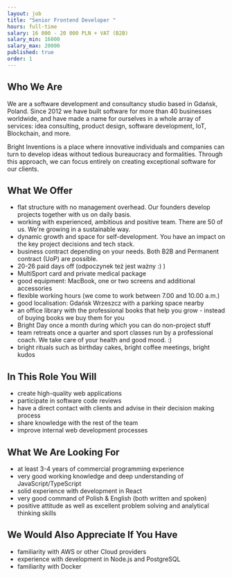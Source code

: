 ```yaml
---
layout: job
title: "Senior Frontend Developer "
hours: full-time
salary: 16 000 - 20 000 PLN + VAT (B2B)
salary_min: 16000
salary_max: 20000
published: true
order: 1
---
```

## Who We Are

We are a software development and consultancy studio based in Gdańsk, Poland. Since 2012 we have built software for more than 40 businesses worldwide, and have made a name for ourselves in a whole array of services: idea consulting, product design, software development, IoT, Blockchain, and more.

Bright Inventions is a place where innovative individuals and companies can turn to develop ideas without tedious bureaucracy and formalities. Through this approach, we can focus entirely on creating exceptional software for our clients.

## What We Offer 

* flat structure with no management overhead. Our founders develop projects together with us on daily basis.  
* working with experienced, ambitious and positive team. There are 50 of us. We're growing in a sustainable way. 
* dynamic growth and space for self-development. You have an impact on the key project decisions and tech stack. 
* business contract depending on your needs. Both B2B and Permanent contract (UoP) are possible. 
* 20-26 paid days off (odpoczynek też jest ważny :) ) 
* MultiSport card and private medical package
* good equipment: MacBook, one or two screens and additional accessories
* flexible working hours (we come to work between 7.00 and 10.00 a.m.)
* good localisation: Gdańsk Wrzeszcz with a parking space nearby 
* an office library with the professional books that help you grow - instead of buying books we buy them for you 
* Bright Day once a month during which you can do non-project stuff
* team retreats once a quarter and sport classes run by a professional coach. We take care of your health and good mood. :) 
* bright rituals such as birthday cakes, bright coffee meetings, bright kudos 


## In This Role You Will

* create high-quality web applications
* participate in software code reviews
* have a direct contact with clients and advise in their decision making process
* share knowledge with the rest of the team
* improve internal web development processes

## What We Are Looking For

* at least 3-4 years of commercial programming experience
* very good working knowledge and deep understanding of JavaScript/TypeScript
* solid experience with development in React
* very good command of Polish & English (both written and spoken)
* positive attitude as well as excellent problem solving and analytical thinking skills

## We Would Also Appreciate If You Have

* familiarity with AWS or other Cloud providers
* experience with development in Node.js and PostgreSQL
* familiarity with Docker

